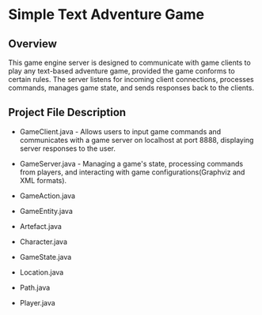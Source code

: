 # Simple Text Adventure Game

## Overview
This game engine server is designed to communicate with game clients to play any text-based adventure game, provided the game conforms to certain rules. 
The server listens for incoming client connections, processes commands, manages game state, and sends responses back to the clients.

## Project File Description  
- GameClient.java - Allows users to input game commands and communicates with a game server on localhost at port 8888, displaying 
  server responses to the user.
  
- GameServer.java - Managing a game's state, processing commands from players, and interacting with game configurations(Graphviz and 
  XML formats).
  
- GameAction.java
- GameEntity.java
- Artefact.java
- Character.java
- GameState.java
- Location.java
- Path.java
- Player.java
